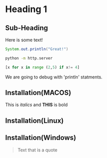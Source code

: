 # Heading 1
## Sub-Heading
Here is some text!

```java
System.out.println("Great!")
```

```bash
python -m http.server
```
```python
[x for x in range (2,5) if x!= 4]
```

We are going to debug with 'println' statments.
## Installation(MACOS)
This is *italics* and **THIS** is bold
## Installation(Linux)
## Installation(Windows)
> Text that is a quote
